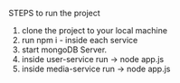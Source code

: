 STEPS to run the project

1. clone the project to your local machine
2.  run npm i - inside each service
3. start mongoDB Server.
4. inside user-service run -> node app.js
5. inside media-service run -> node app.js 

